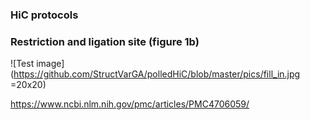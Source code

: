 
### HiC protocols





### Restriction and ligation site (figure 1b)

![Test image](https://github.com/StructVarGA/polledHiC/blob/master/pics/fill_in.jpg =20x20)


https://www.ncbi.nlm.nih.gov/pmc/articles/PMC4706059/
